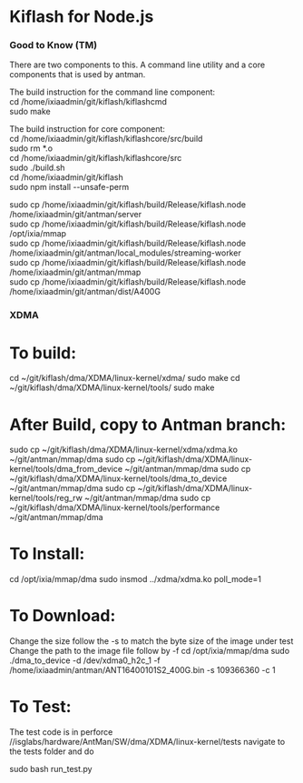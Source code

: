 # Kiflash for Node.js



### Good to Know (TM)

There are two components to this.  A command line utility and a core components that is used by antman.

The build instruction for the command line component:<br />
cd /home/ixiaadmin/git/kiflash/kiflashcmd<br />
sudo make<br />

The build instruction for core component:<br />
cd /home/ixiaadmin/git/kiflash/kiflashcore/src/build<br />
sudo rm *.o<br />
cd /home/ixiaadmin/git/kiflash/kiflashcore/src<br />
sudo ./build.sh<br />
cd /home/ixiaadmin/git/kiflash<br />
sudo npm install --unsafe-perm<br />


sudo cp /home/ixiaadmin/git/kiflash/build/Release/kiflash.node /home/ixiaadmin/git/antman/server<br />
sudo cp /home/ixiaadmin/git/kiflash/build/Release/kiflash.node /opt/ixia/mmap<br />
sudo cp /home/ixiaadmin/git/kiflash/build/Release/kiflash.node /home/ixiaadmin/git/antman/local_modules/streaming-worker<br />
sudo cp /home/ixiaadmin/git/kiflash/build/Release/kiflash.node /home/ixiaadmin/git/antman/mmap<br />
sudo cp /home/ixiaadmin/git/kiflash/build/Release/kiflash.node /home/ixiaadmin/git/antman/dist/A400G<br />


### XDMA
# To build:
cd ~/git/kiflash/dma/XDMA/linux-kernel/xdma/
sudo make
cd ~/git/kiflash/dma/XDMA/linux-kernel/tools/
sudo make

# After Build, copy to Antman branch:
sudo cp ~/git/kiflash/dma/XDMA/linux-kernel/xdma/xdma.ko ~/git/antman/mmap/dma
sudo  cp ~/git/kiflash/dma/XDMA/linux-kernel/tools/dma_from_device ~/git/antman/mmap/dma
sudo  cp ~/git/kiflash/dma/XDMA/linux-kernel/tools/dma_to_device ~/git/antman/mmap/dma
sudo  cp ~/git/kiflash/dma/XDMA/linux-kernel/tools/reg_rw ~/git/antman/mmap/dma
sudo  cp ~/git/kiflash/dma/XDMA/linux-kernel/tools/performance ~/git/antman/mmap/dma

# To Install:
cd /opt/ixia/mmap/dma
sudo insmod ../xdma/xdma.ko poll_mode=1

# To Download:

Change the size follow the -s to match the byte size of the image under test
Change the path to the image file follow by -f
cd /opt/ixia/mmap/dma
sudo ./dma_to_device -d /dev/xdma0_h2c_1 -f /home/ixiaadmin/antman/ANT16400101S2_400G.bin -s 109366360 -c 1


# To Test:
The test code is in perforce
//isglabs/hardware/AntMan/SW/dma/XDMA/linux-kernel/tests
navigate to the tests folder and do

sudo bash run_test.py

